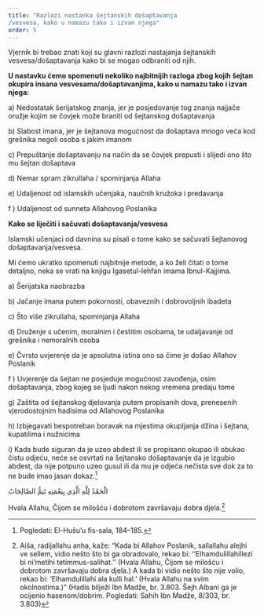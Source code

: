 ```yaml
---
title: "Razlozi nastanka šejtanskih došaptavanja
/vesvesa, kako u namazu tako i izvan njega"
order: 5 
---
```


Vjernik bi trebao znati koji su glavni razlozi nastajanja šejtanskih
vesvesa/došaptavanja kako bi se mogao odbraniti
od njih.  

**U nastavku ćemo spomenuti nekoliko najbitnijih razloga
zbog kojih šejtan okupira insana vesvesama/došaptavanjima,
kako u namazu tako i izvan njega:**  

a) Nedostatak šerijatskog znanja, jer je posjedovanje tog
znanja najjače oružje kojim se čovjek može braniti od
šejtanskog došaptavanja  

b) Slabost imana, jer je šejtanova mogućnost da došaptava
mnogo veća kod grešnika negoli osoba s jakim imanom  

c) Prepuštanje došaptavanju na način da se čovjek prepusti
i slijedi ono što mu šejtan došaptava  

d) Nemar spram zikrullaha / spominjanja Allaha  

e) Udaljenost od islamskih učenjaka, naučnih kružoka i
predavanja  

f ) Udaljenost od sunneta Allahovog Poslanika  

**Kako se liječiti i sačuvati došaptavanja/vesvesa**  

Islamski učenjaci od davnina su pisali o tome kako se sačuvati
šejtanovog došaptavanja/vesvesa.  

Mi ćemo ukratko spomenuti najbitnije metode, a ko želi čitati
o tome detaljno, neka se vrati na knjigu Igasetul-lehfan imama
Ibnul-Kajjima.  

a) Šerijatska naobrazba  

b) Jačanje imana putem pokornosti, obaveznih i dobrovoljnih ibadeta  

c) Što više zikrullaha, spominjanja Allaha  

d) Druženje s učenim, moralnim i čestitim osobama, te udaljavanje
od grešnika i nemoralnih osoba  

e) Čvrsto uvjerenje da je apsolutna istina ono sa čime je došao
Allahov Poslanik  

f ) Uvjerenje da šejtan ne posjeduje mogućnost zavođenja, osim
došaptavanja, zbog kojeg se ljudi nakon nekog vremena predaju
tome  

g) Zaštita od šejtanskog djelovanja putem propisanih dova, prenesenih
vjerodostojnim hadisima od Allahovog Poslanika  

h) Izbjegavati bespotreban boravak na mjestima okupljanja džina i
šejtana, kupatilima i nužnicima  

i) Kada bude siguran da je uzeo abdest ili se propisano okupao ili
obukao čistu odjeću, neće se osvrtati na šejtansko došaptavanje
da je izgubio abdest, da nije potpuno uzeo gusul ili da mu je
odjeća nečista sve dok za to ne bude imao jasan dokaz.[^1]  

<Card className="arapski">الْحَمْدُ لِلَّهِ الَّذِي بِنِعْمَتِهِ تَتِمُّ الصَّالِحَاتُ</Card>  

Hvala Allahu, Čijom se milošću i dobrotom
završavaju dobra djela.[^2]






[^1]: Pogledati: El-Hušu’u fis-sala, 184–185.
[^2]: Aiša, radijallahu anha, kaže: “Kada bi Allahov Poslanik, sallallahu alejhi ve sellem, vidio
nešto što bi ga obradovalo, rekao bi: ‘‘Elhamdulillahillezi bi ni’metihi tetimmus-salihat.’’ (Hvala Allahu,
Čijom se milošću i dobrotom završavaju dobra djela.) A kada bi vidio nešto što nije volio, rekao bi: ‘Elhamdulillahi
ala kulli hal.’ (Hvala Allahu na svim okolnostima.)” (Hadis bilježi Ibn Madže, br. 3.803.
Šejh Albani ga je ocijenio hasenom/dobrim. Pogledati: Sahih Ibn Madže, 8/303, br. 3.803)

